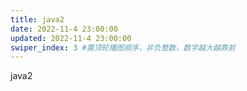 ```yaml
---
title: java2
date: 2022-11-4 23:00:00
updated: 2022-11-4 23:00:00
swiper_index: 3 #置顶轮播图顺序，非负整数，数字越大越靠前
---
```


java2